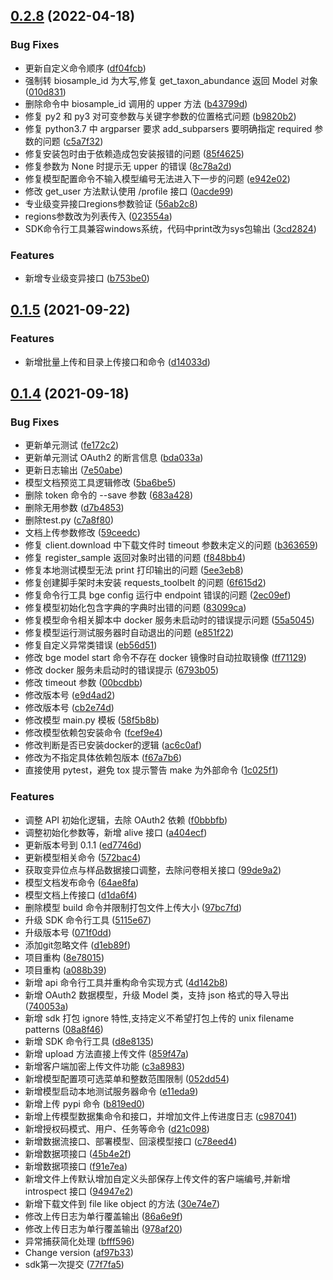 ## [0.2.8](https://gitlab.omgut.com/bge/bge-python-sdk/compare/v0.2.4...v0.2.8) (2022-04-18)


### Bug Fixes

* 更新自定义命令顺序 ([df04fcb](https://gitlab.omgut.com/bge/bge-python-sdk/commit/df04fcb773f004f6a399bb1cedfaf3d2cfa9f546))
* 强制转 biosample_id 为大写,修复 get_taxon_abundance 返回 Model 对象 ([010d831](https://gitlab.omgut.com/bge/bge-python-sdk/commit/010d8313c997fcdb02de295373d8c5df08efcff1))
* 删除命令中 biosample_id 调用的 upper 方法 ([b43799d](https://gitlab.omgut.com/bge/bge-python-sdk/commit/b43799dccde09f39901d0fbe15f2ddb041cda707))
* 修复 py2 和 py3 对可变参数与关键字参数的位置格式问题 ([b9820b2](https://gitlab.omgut.com/bge/bge-python-sdk/commit/b9820b233e988b680eabd2ea77fbf4dba98476c7))
* 修复 python3.7 中 argparser 要求 add_subparsers 要明确指定 required 参数的问题 ([c5a7f32](https://gitlab.omgut.com/bge/bge-python-sdk/commit/c5a7f320ce9ec60baa65e6ed67259292b7b1cf51))
* 修复安装包时由于依赖造成包安装报错的问题 ([85f4625](https://gitlab.omgut.com/bge/bge-python-sdk/commit/85f462576dae64b696f4f8c95315cc2a98cf69bb))
* 修复参数为 None 时提示无 upper 的错误 ([8c78a2d](https://gitlab.omgut.com/bge/bge-python-sdk/commit/8c78a2d7e6e37b5146c3f3497862d972298aefc6))
* 修复模型配置命令不输入模型编号无法进入下一步的问题 ([e942e02](https://gitlab.omgut.com/bge/bge-python-sdk/commit/e942e0271c25bb6cba5170c40ead5a6000702cf5))
* 修改 get_user 方法默认使用 /profile 接口 ([0acde99](https://gitlab.omgut.com/bge/bge-python-sdk/commit/0acde99603c56b882916520d9c89786535f174e8))
* 专业级变异接口regions参数验证 ([56ab2c8](https://gitlab.omgut.com/bge/bge-python-sdk/commit/56ab2c812e6b7cf78534ba91884952081c57e3fb))
* regions参数改为列表传入 ([023554a](https://gitlab.omgut.com/bge/bge-python-sdk/commit/023554acdf471d45a9800753ab2f2e78addf5ed8))
* SDK命令行工具兼容windows系统，代码中print改为sys包输出 ([3cd2824](https://gitlab.omgut.com/bge/bge-python-sdk/commit/3cd2824013b12ccbffbcf24495beb57605044fe2))


### Features

* 新增专业级变异接口 ([b753be0](https://gitlab.omgut.com/bge/bge-python-sdk/commit/b753be0b57f86d3e74431cbee226430ff6113c5d))



## [0.1.5](https://gitlab.omgut.com/bge/bge-python-sdk/compare/v0.1.4...v0.1.5) (2021-09-22)


### Features

* 新增批量上传和目录上传接口和命令 ([d14033d](https://gitlab.omgut.com/bge/bge-python-sdk/commit/d14033d983661b304ebacd5a9adbabbd2c1db826))



## [0.1.4](https://gitlab.omgut.com/bge/bge-python-sdk/compare/v0.1.3...v0.1.4) (2021-09-18)


### Bug Fixes

* 更新单元测试 ([fe172c2](https://gitlab.omgut.com/bge/bge-python-sdk/commit/fe172c206f10c9fd85e32e26d2840572d7025f9b))
* 更新单元测试 OAuth2 的断言信息 ([bda033a](https://gitlab.omgut.com/bge/bge-python-sdk/commit/bda033af2f2c31c3006f6579bd2dfe708ee327e9))
* 更新日志输出 ([7e50abe](https://gitlab.omgut.com/bge/bge-python-sdk/commit/7e50abeab3dffd3dfe7b65b5bc96c4b1b56e0477))
* 模型文档预览工具逻辑修改 ([5ba6be5](https://gitlab.omgut.com/bge/bge-python-sdk/commit/5ba6be508242835b76a78b148d261d0de7905100))
* 删除 token 命令的 --save 参数 ([683a428](https://gitlab.omgut.com/bge/bge-python-sdk/commit/683a4283e5f45bae18ecce3d1fceb5d24ffdeb76))
* 删除无用参数 ([d7b4853](https://gitlab.omgut.com/bge/bge-python-sdk/commit/d7b4853849719a9bfe15ab026afd2542d38b32db))
* 删除test.py ([c7a8f80](https://gitlab.omgut.com/bge/bge-python-sdk/commit/c7a8f8017ebad9d5f87d8054fd31cc070f53d31f))
* 文档上传参数修改 ([59ceedc](https://gitlab.omgut.com/bge/bge-python-sdk/commit/59ceedc34808ebb325d1aa636498b9599e93e1cd))
* 修复 client.download 中下载文件时 timeout 参数未定义的问题 ([b363659](https://gitlab.omgut.com/bge/bge-python-sdk/commit/b36365975d21317ccfda65e95c5a0ccf75a9eb00))
* 修复 register_sample 返回对象时出错的问题 ([f848bb4](https://gitlab.omgut.com/bge/bge-python-sdk/commit/f848bb465957b7c8e29501cd2119d083024a5dba))
* 修复本地测试模型无法 print 打印输出的问题 ([5ee3eb8](https://gitlab.omgut.com/bge/bge-python-sdk/commit/5ee3eb8716ba42007cb032a7db45812f020d8166))
* 修复创建脚手架时未安装 requests_toolbelt 的问题 ([6f615d2](https://gitlab.omgut.com/bge/bge-python-sdk/commit/6f615d2bd697a5a3ffb71e6e3444a31da9d9084c))
* 修复命令行工具 bge config 运行中 endpoint 错误的问题 ([2ec09ef](https://gitlab.omgut.com/bge/bge-python-sdk/commit/2ec09efce433f646b816e3f0f3bb207de25ee9c0))
* 修复模型初始化包含字典的字典时出错的问题 ([83099ca](https://gitlab.omgut.com/bge/bge-python-sdk/commit/83099ca99332b8bbfac8b9c5abf1aa297c018203))
* 修复模型命令相关脚本中 docker 服务未启动时的错误提示问题 ([55a5045](https://gitlab.omgut.com/bge/bge-python-sdk/commit/55a5045e70218f54469a6e6578384c12c9718be9))
* 修复模型运行测试服务器时自动退出的问题 ([e851f22](https://gitlab.omgut.com/bge/bge-python-sdk/commit/e851f220b381fd4c0c53d2e8993847864fc22a12))
* 修复自定义异常类错误 ([eb56d51](https://gitlab.omgut.com/bge/bge-python-sdk/commit/eb56d51379c8881df349c37ca328a153ea3c09c2))
* 修改 bge model start 命令不存在 docker 镜像时自动拉取镜像 ([ff71129](https://gitlab.omgut.com/bge/bge-python-sdk/commit/ff711291b31efacaf274c4955778849c13ab5807))
* 修改 docker 服务未启动时的错误提示 ([6793b05](https://gitlab.omgut.com/bge/bge-python-sdk/commit/6793b05025cab458d1a0e83dcb94fce0cf151d11))
* 修改 timeout 参数 ([00bcdbb](https://gitlab.omgut.com/bge/bge-python-sdk/commit/00bcdbb0bbd480438615eac91a8d02801ce5e9b8))
* 修改版本号 ([e9d4ad2](https://gitlab.omgut.com/bge/bge-python-sdk/commit/e9d4ad243050ffbc70606c1581fbf04bdf001fde))
* 修改版本号 ([cb2e74d](https://gitlab.omgut.com/bge/bge-python-sdk/commit/cb2e74d5ecaa22d971b8202edd3d8a9574d8a726))
* 修改模型 main.py 模板 ([58f5b8b](https://gitlab.omgut.com/bge/bge-python-sdk/commit/58f5b8b77a88788cb930f859184273ff6b6e2e40))
* 修改模型依赖包安装命令 ([fcef9e4](https://gitlab.omgut.com/bge/bge-python-sdk/commit/fcef9e4134a112ced96e036954454d4f31a14e97))
* 修改判断是否已安装docker的逻辑 ([ac6c0af](https://gitlab.omgut.com/bge/bge-python-sdk/commit/ac6c0af9a5fdbaa2880c27439e17987186a3b50e))
* 修改为不指定具体依赖包版本 ([f67a7b6](https://gitlab.omgut.com/bge/bge-python-sdk/commit/f67a7b68825490597d5e9f459a971f230077b9a2))
* 直接使用 pytest，避免 tox 提示警告 make 为外部命令 ([1c025f1](https://gitlab.omgut.com/bge/bge-python-sdk/commit/1c025f1c6d6588946eeff1ecfdb48b61482abe56))


### Features

* 调整 API 初始化逻辑，去除 OAuth2 依赖 ([f0bbbfb](https://gitlab.omgut.com/bge/bge-python-sdk/commit/f0bbbfbab77b1478dc86c007403ceb7426f041d7))
* 调整初始化参数等，新增 alive 接口 ([a404ecf](https://gitlab.omgut.com/bge/bge-python-sdk/commit/a404ecf10acaef7a702e876474b443be5bdd285d))
* 更新版本号到 0.1.1 ([ed7746d](https://gitlab.omgut.com/bge/bge-python-sdk/commit/ed7746d01899990da9a3a82c5cce1e5d067a66f7))
* 更新模型相关命令 ([572bac4](https://gitlab.omgut.com/bge/bge-python-sdk/commit/572bac4a1bd88d2b7d16477d40d04d41e685a9e4))
* 获取变异位点与样品数据接口调整，去除问卷相关接口 ([99de9a2](https://gitlab.omgut.com/bge/bge-python-sdk/commit/99de9a2dcd8fadda5e6079b603b29ff2c60271ec))
* 模型文档发布命令 ([64ae8fa](https://gitlab.omgut.com/bge/bge-python-sdk/commit/64ae8fa4aa6374852efb409a08820101c2b5d97c))
* 模型文档上传接口 ([d1da6f4](https://gitlab.omgut.com/bge/bge-python-sdk/commit/d1da6f4a11cfea533742f9893121e662bdc1d297))
* 删除模型 build 命令并限制打包文件上传大小 ([97bc7fd](https://gitlab.omgut.com/bge/bge-python-sdk/commit/97bc7fd9c6ec6b9ff72073d78ab3ebd6cd8de3ca))
* 升级 SDK 命令行工具 ([5115e67](https://gitlab.omgut.com/bge/bge-python-sdk/commit/5115e67f2f8e1be45738309942bd184f2753b6a3))
* 升级版本号 ([071f0dd](https://gitlab.omgut.com/bge/bge-python-sdk/commit/071f0dde6237b6d386bcc954a5c10ac4eae99d1b))
* 添加git忽略文件 ([d1eb89f](https://gitlab.omgut.com/bge/bge-python-sdk/commit/d1eb89f19794511062aaf426fa414fda45b3f976))
* 项目重构 ([8e78015](https://gitlab.omgut.com/bge/bge-python-sdk/commit/8e78015776752757a1b3613220e367ed71ad6e9e))
* 项目重构 ([a088b39](https://gitlab.omgut.com/bge/bge-python-sdk/commit/a088b39d7e64fe622b1f4cfee28f04f340e88f94))
* 新增 api 命令行工具并重构命令实现方式 ([4d142b8](https://gitlab.omgut.com/bge/bge-python-sdk/commit/4d142b83dbf3cf9cfe99366f4ef07e48f58c68c0))
* 新增 OAuth2 数据模型，升级 Model 类，支持 json 格式的导入导出 ([740053a](https://gitlab.omgut.com/bge/bge-python-sdk/commit/740053a94dc03a6a205bb91cd8f9d39173db1363))
* 新增 sdk 打包 ignore 特性,支持定义不希望打包上传的 unix filename patterns ([08a8f46](https://gitlab.omgut.com/bge/bge-python-sdk/commit/08a8f46f9e8c290dd5713bb990aac31dac9e87e7))
* 新增 SDK 命令行工具 ([d8e8135](https://gitlab.omgut.com/bge/bge-python-sdk/commit/d8e813550a44f963c7a0db59937fefa65fa07d89))
* 新增 upload 方法直接上传文件 ([859f47a](https://gitlab.omgut.com/bge/bge-python-sdk/commit/859f47a2e63d990c97e62d6b5cff5c188ce73ec4))
* 新增客户端加密上传文件功能 ([c3a8983](https://gitlab.omgut.com/bge/bge-python-sdk/commit/c3a8983dfd1e416bd58af0378cbf35004c01d32b))
* 新增模型配置项可选菜单和整数范围限制 ([052dd54](https://gitlab.omgut.com/bge/bge-python-sdk/commit/052dd54d8426425ea22bd5307f7fdf51e295a5ef))
* 新增模型启动本地测试服务器命令 ([e11eda9](https://gitlab.omgut.com/bge/bge-python-sdk/commit/e11eda947c880d3ebba64a7156cadc4af0081b59))
* 新增上传 pypi 命令 ([b819ed0](https://gitlab.omgut.com/bge/bge-python-sdk/commit/b819ed078535616c4ddb42b4286d48ca7d587224))
* 新增上传模型数据集命令和接口，并增加文件上传进度日志 ([c987041](https://gitlab.omgut.com/bge/bge-python-sdk/commit/c9870410527e6da360aefd8a5026bf25bda93b05))
* 新增授权码模式、用户、任务等命令 ([d21c098](https://gitlab.omgut.com/bge/bge-python-sdk/commit/d21c098d831c4cb13d326994055aff8bccae2875))
* 新增数据流接口、部署模型、回滚模型接口 ([c78eed4](https://gitlab.omgut.com/bge/bge-python-sdk/commit/c78eed4eb98f7203ce7ff81bab35addfd4d703ea))
* 新增数据项接口 ([45b4e2f](https://gitlab.omgut.com/bge/bge-python-sdk/commit/45b4e2f64656a9f21b465f0a4db8ff00f73f82f7))
* 新增数据项接口 ([f91e7ea](https://gitlab.omgut.com/bge/bge-python-sdk/commit/f91e7eab95ce63396f76f124e480c98bdbc2ad3d))
* 新增文件上传默认增加自定义头部保存上传文件的客户端编号,并新增 introspect 接口 ([94947e2](https://gitlab.omgut.com/bge/bge-python-sdk/commit/94947e2e540fd7bfa1a3cd9b623cd48ff12d6b39))
* 新增下载文件到 file like object 的方法 ([30e74e7](https://gitlab.omgut.com/bge/bge-python-sdk/commit/30e74e7eaebb48686b3cbbce1d4fa1e25acbb2f8))
* 修改上传日志为单行覆盖输出 ([86a6e9f](https://gitlab.omgut.com/bge/bge-python-sdk/commit/86a6e9f7b0ba41c15f365c8b0971190e3627778f))
* 修改上传日志为单行覆盖输出 ([978af20](https://gitlab.omgut.com/bge/bge-python-sdk/commit/978af209bfb6ace017960ab696dbaf6ca07914c6))
* 异常捕获简化处理 ([bfff596](https://gitlab.omgut.com/bge/bge-python-sdk/commit/bfff596354e638b7a4f02c077468e770aa062cda))
* Change version ([af97b33](https://gitlab.omgut.com/bge/bge-python-sdk/commit/af97b33c14550696e4c5729494fc22d8908a2133))
* sdk第一次提交 ([77f7fa5](https://gitlab.omgut.com/bge/bge-python-sdk/commit/77f7fa503f071b0b316e5164b7a1e987264d6e83))



